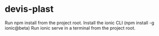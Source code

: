 # devis-plast

Run npm install from the project root.
Install the ionic CLI (npm install -g ionic@beta)
Run ionic serve in a terminal from the project root.
